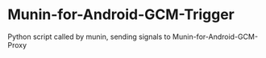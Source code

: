 # Munin-for-Android-GCM-Trigger
Python script called by munin, sending signals to Munin-for-Android-GCM-Proxy
